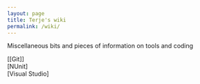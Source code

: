 ```yaml
---
layout: page
title: Terje's wiki
permalink: /wiki/
---
```


Miscellaneous bits and pieces of information on tools and coding

[[Git]]  
[NUnit]  
[Visual Studio]  

